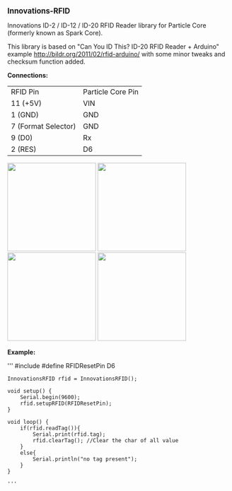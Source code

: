 <html>
<body>
    <b><big>Innovations-RFID</big></b>
    <p>Innovations ID-2 / ID-12 / ID-20 RFID Reader library for  Particle Core (formerly known as Spark Core).</p>
    <p></p>
    <p>This library is based on "Can You ID This? ID-20 RFID Reader + Arduino" example <a href="http://bildr.org/2011/02/rfid-arduino/">http://bildr.org/2011/02/rfid-arduino/</a> with some minor tweaks and checksum function added.</p>
    <p></p>
    <p>
        <b>Connections:</b><br />
    </p>
    <table>
        <tr>
            <td>RFID Pin</td>
            <td>Particle Core Pin</td>
        </tr>
        <tr>
            <td>11 (+5V)</td>
            <td>VIN</td>
        </tr>
        <tr>
            <td>1 (GND)</td>
            <td>GND</td>
        </tr>
        <tr>
            <td>7 (Format Selector)</td>
            <td>GND</td>
        </tr>
        <tr>
            <td>9 (D0)</td>
            <td>Rx</td>
        </tr>
        <tr>
            <td>2 (RES)</td>
            <td>D6</td>
        </tr>
    </table>
    <p>
        <img width="200" src="https://raw.githubusercontent.com/raduseitan/Innovations-RFID/master/DSC_0091.JPG" />
        <img width="200" src="https://raw.githubusercontent.com/raduseitan/Innovations-RFID/master/DSC_0093.JPG" /><br />
        <img width="200" src="https://raw.githubusercontent.com/raduseitan/Innovations-RFID/master/DSC_0094.JPG" />
        <img width="200" src="https://raw.githubusercontent.com/raduseitan/Innovations-RFID/master/DSC_0095.JPG" />
    </p>
    <p></p>
    <p>
        <b>Example:</b><br />
    </p>
    '''
    #include <innovations-rfid/innovations-rfid.h>
    #define RFIDResetPin D6

    InnovationsRFID rfid = InnovationsRFID();

    void setup() {
        Serial.begin(9600);
        rfid.setupRFID(RFIDResetPin);
    }

    void loop() {
        if(rfid.readTag()){
            Serial.print(rfid.tag);
            rfid.clearTag(); //Clear the char of all value
        }
        else{
            Serial.println("no tag present");
        }
    }

    '''
</body>
</html>
